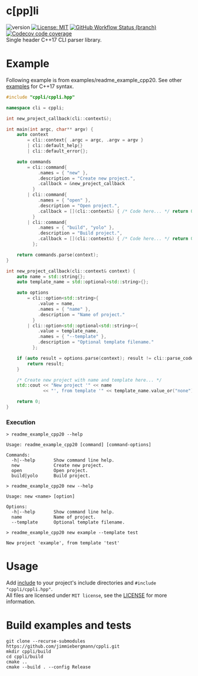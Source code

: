 # c[pp]li
![version](https://img.shields.io/badge/Version-v0.1.0-blue) [![License: MIT](https://img.shields.io/badge/License-MIT-brightgreen.svg)](https://github.com/jimmiebergmann/cppli/blob/master/LICENSE) [![GitHub Workflow Status (branch)](https://img.shields.io/github/workflow/status/jimmiebergmann/cppli/Build/master?label=Github&logo=Github)](https://github.com/jimmiebergmann/cppli/actions) [![Codecov code coverage](https://img.shields.io/codecov/c/github/jimmiebergmann/cppli/master?label=Codecov&logo=Codecov)](https://codecov.io/gh/jimmiebergmann/cppli)  
Single header C++17 CLI parser library.

# Example
Following example is from examples/readme_example_cpp20. See other [examples](https://github.com/jimmiebergmann/cppli/blob/master/examples) for C++17 syntax.
```cpp
#include "cppli/cppli.hpp"

namespace cli = cppli;

int new_project_callback(cli::context&);

int main(int argc, char** argv) {
    auto context
        = cli::context{ .argc = argc, .argv = argv }
        | cli::default_help{}
        | cli::default_error{};

    auto commands
        = cli::command{
            .names = { "new" },
            .description = "Create new project.",
            .callback = &new_project_callback
          }
        | cli::command{
            .names = { "open" },
            .description = "Open project.",
            .callback = [](cli::context&) { /* Code here... */ return 0; }
          }
        | cli::command{
            .names = { "build", "yolo" },
            .description = "Build project.",
            .callback = [](cli::context&) { /* Code here... */ return 0; }
          };

    return commands.parse(context);
}

int new_project_callback(cli::context& context) {
    auto name = std::string{};
    auto template_name = std::optional<std::string>{};

    auto options 
        = cli::option<std::string>{ 
            .value = name,
            .names = { "name" },
            .description = "Name of project."
          }
        | cli::option<std::optional<std::string>>{
            .value = template_name,
            .names = { "--template" },
            .description = "Optional template filename."
          };

    if (auto result = options.parse(context); result != cli::parse_codes::successful) {
        return result;
    }

    /* Create new project with name and template here... */
    std::cout << "New project '" << name
              << "', from template '" << template_name.value_or("none") << "'\n";

    return 0;
}
```
### Execution
```
> readme_example_cpp20 --help
```
```
Usage: readme_example_cpp20 [command] [command-options]

Commands:
  -h|--help       Show command line help.
  new             Create new project.
  open            Open project.
  build|yolo      Build project.
```
```
> readme_example_cpp20 new --help
```
```
Usage: new <name> [option]

Options:
  -h|--help       Show command line help.
  name            Name of project.
  --template      Optional template filename.
```
```
> readme_example_cpp20 new example --template test
```
```
New project 'example', from template 'test'
```

# Usage
Add [include](https://github.com/jimmiebergmann/cppli/blob/master/include) to your project's include directories and `#include "cppli/cppli.hpp"`.  
All files are licensed under `MIT license`, see the [LICENSE](https://github.com/jimmiebergmann/cppli/blob/master/LICENSE) for more information.

# Build examples and tests
```
git clone --recurse-submodules https://github.com/jimmiebergmann/cppli.git
mkdir cppli/build
cd cppli/build
cmake ..
cmake --build . --config Release
```